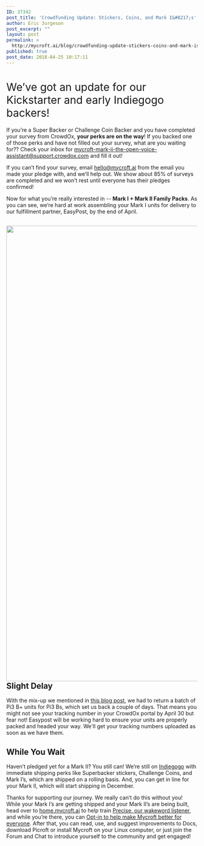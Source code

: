 ```yaml
---
ID: 37342
post_title: 'Crowdfunding Update: Stickers, Coins, and Mark I&#8217;s'
author: Eric Jurgeson
post_excerpt: ""
layout: post
permalink: >
  http://mycroft.ai/blog/crowdfunding-update-stickers-coins-and-mark-is/
published: true
post_date: 2018-04-25 10:17:11
---
```

<h1><span style="font-weight: 400;">We’ve got an update for our Kickstarter and early Indiegogo backers!</span></h1>
<span style="font-weight: 400;">If you’re a Super Backer or Challenge Coin Backer and you have completed your survey from CrowdOx, <strong>your perks are on the way</strong>! If you backed one of those perks and have not filled out your survey, what are you waiting for?? Check your inbox for </span><a href="mailto:mycroft-mark-ii-the-open-voice-assistant@support.crowdox.com" rel="noopener"><span style="font-weight: 400;">mycroft-mark-ii-the-open-voice-assistant@support.crowdox.com</span></a><span style="font-weight: 400;"> and fill it out!</span>

<span style="font-weight: 400;">If you can’t find your survey, email </span><a href="mailto:hello@mycroft.ai" rel="noopener"><span style="font-weight: 400;">hello@mycroft.ai</span></a><span style="font-weight: 400;"> from the email you made your pledge with, and we’ll help out. We show about 85% of surveys are completed and we won’t rest until everyone has their pledges confirmed!</span>

<span style="font-weight: 400;">Now for what you’re really interested in -- <strong>Mark I + Mark II Family Packs</strong>. As you can see, we’re hard at work assembling your Mark I units for delivery to our fulfillment partner, EasyPost, by the end of April.</span>
<h2><a href="https://mycroft.ai/wp-content/uploads/2018/04/Copy-of-assembly-crew.png"><img class="alignnone size-full wp-image-37344" src="https://mycroft.ai/wp-content/uploads/2018/04/Copy-of-assembly-crew.png" alt="" width="2400" height="1200" /></a>Slight Delay</h2>
<span style="font-weight: 400;">With the mix-up we mentioned in </span><a href="https://mycroft.ai/blog/kickstarter-update-fulfillment-and-surveys/" rel="noopener"><span style="font-weight: 400;">this blog post</span></a><span style="font-weight: 400;">, we had to return a batch of Pi3 B+ units for Pi3 Bs, which set us back a couple of days. That means you might not see your tracking number in your CrowdOx portal by April 30 but fear not! Easypost will be working hard to ensure your units are properly packed and headed your way. We'll get your tracking numbers uploaded as soon as we have them.</span>
<h2>While You Wait</h2>
<span style="font-weight: 400;">Haven’t pledged yet for a Mark II? You still can! We’re still on </span><a href="https://www.indiegogo.com/projects/mycroft-mark-ii-the-open-voice-assistant/x/18123242#/mycroft-blog" rel="noopener"><span style="font-weight: 400;">Indiegogo</span></a><span style="font-weight: 400;"> with immediate shipping perks like Superbacker stickers, Challenge Coins, and Mark I’s, which are shipped on a rolling basis. And, you can get in line for your Mark II, which will start shipping in December.</span>

<span style="font-weight: 400;">Thanks for supporting our journey. We really can’t do this without you! While your Mark I’s are getting shipped and your Mark II’s are being built, head over to <a href="https://home.mycroft.ai/#/precise" rel="noopener">home.mycroft.ai</a> to help train </span><a href="https://mycroft.ai/blog/introducing-precise/" rel="noopener"><span style="font-weight: 400;">Precise, our wakeword listener</span></a><span style="font-weight: 400;">, and while you’re there, you can </span><a href="https://mycroft.ai/blog/privacy-machine-learning-open-data-set-opt-feature/" rel="noopener"><span style="font-weight: 400;">Opt-in to help make Mycroft better for everyone</span></a><span style="font-weight: 400;">. After that, you can read, use, and suggest improvements to Docs, download Picroft or install Mycroft on your Linux computer, or just join the Forum and Chat to introduce yourself to the community and get engaged!</span>